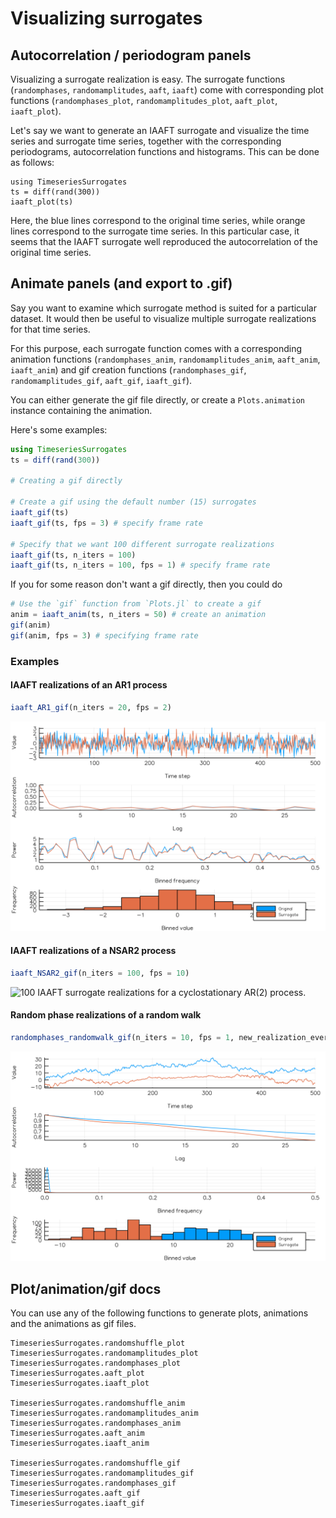 # Visualizing surrogates

## Autocorrelation / periodogram panels
Visualizing a surrogate realization is easy. The surrogate functions (`randomphases`, `randomamplitudes`, `aaft`, `iaaft`) come with corresponding plot functions (`randomphases_plot`, `randomamplitudes_plot`, `aaft_plot`, `iaaft_plot`).

Let's say we want to generate an IAAFT surrogate and visualize the time series and surrogate time series, together with the corresponding periodograms,  autocorrelation functions and histograms. This can be done as follows:

```@example
using TimeseriesSurrogates
ts = diff(rand(300))
iaaft_plot(ts)
```

Here, the blue lines correspond to the original time series, while orange lines correspond to the surrogate time series. In this particular case, it seems that the IAAFT surrogate well reproduced the autocorrelation of the original time series.

## Animate panels (and export to .gif)

Say you want to examine which surrogate method is suited for a particular dataset. It would then be useful to visualize multiple surrogate realizations for that time series.

For this purpose, each surrogate function comes with a corresponding animation functions (`randomphases_anim`, `randomamplitudes_anim`, `aaft_anim`, `iaaft_anim`) and gif creation functions (`randomphases_gif`, `randomamplitudes_gif`, `aaft_gif`, `iaaft_gif`).

You can either generate the gif file directly, or create a `Plots.animation` instance containing the animation.

Here's some examples:

```julia
using TimeseriesSurrogates
ts = diff(rand(300))

# Creating a gif directly

# Create a gif using the default number (15) surrogates
iaaft_gif(ts)
iaaft_gif(ts, fps = 3) # specify frame rate

# Specify that we want 100 different surrogate realizations
iaaft_gif(ts, n_iters = 100)
iaaft_gif(ts, n_iters = 100, fps = 1) # specify frame rate
```

If you for some reason don't want a gif directly, then you could do

```julia
# Use the `gif` function from `Plots.jl` to create a gif
anim = iaaft_anim(ts, n_iters = 50) # create an animation
gif(anim)
gif(anim, fps = 3) # specifying frame rate
```

### Examples

#### IAAFT realizations of an AR1 process
```julia
iaaft_AR1_gif(n_iters = 20, fps = 2)
```

![20 IAAFT surrogate realizations for an AR(1) process.](../examples/iaaft_AR1.gif)

#### IAAFT realizations of a NSAR2 process
```julia
iaaft_NSAR2_gif(n_iters = 100, fps = 10)
```

![100 IAAFT surrogate realizations for a cyclostationary AR(2) process.](../examples/iaaft_NSAR.gif)

#### Random phase realizations of a random walk

```julia
randomphases_randomwalk_gif(n_iters = 10, fps = 1, new_realization_every_iter = true)
```

![10 random phase surrogate realizations for a random walk.](../examples/randomphases_randomwalk.gif)

## Plot/animation/gif docs

You can use any of the following functions to generate plots, animations and the animations as gif files.

```@docs
TimeseriesSurrogates.randomshuffle_plot
TimeseriesSurrogates.randomamplitudes_plot
TimeseriesSurrogates.randomphases_plot
TimeseriesSurrogates.aaft_plot
TimeseriesSurrogates.iaaft_plot

TimeseriesSurrogates.randomshuffle_anim
TimeseriesSurrogates.randomamplitudes_anim
TimeseriesSurrogates.randomphases_anim
TimeseriesSurrogates.aaft_anim
TimeseriesSurrogates.iaaft_anim

TimeseriesSurrogates.randomshuffle_gif
TimeseriesSurrogates.randomamplitudes_gif
TimeseriesSurrogates.randomphases_gif
TimeseriesSurrogates.aaft_gif
TimeseriesSurrogates.iaaft_gif
```
